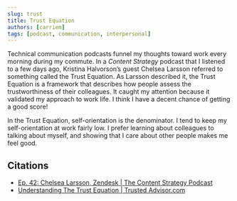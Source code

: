 ```yaml
---
slug: trust
title: Trust Equation
authors: [carriem]
tags: [podcast, communication, interpersonal]
---
```


Technical communication podcasts funnel my thoughts toward work every morning during my commute. In a *Content Strategy* podcast that I listened to a few days ago, Kristina Halvorson’s guest Chelsea Larsson referred to something called the Trust Equation. As Larsson described it, the Trust Equation is a framework that describes how people assess the trustworthiness of their colleagues. It caught my attention because it validated my approach to work life. I think I have a decent chance of getting a good score!

In the Trust Equation, self-orientation is the denominator. I tend to keep my self-orientation at work fairly low. I prefer learning about colleagues to talking about myself, and showing that I care about other people  makes me feel good.

## Citations

* [Ep. 42: Chelsea Larsson, Zendesk | The Content Strategy Podcast](https://www.contentstrategy.com/episodes/episode-42-chelsea-larsson-zendesk-tactics-to-advocate-for-content-design)
* [Understanding The Trust Equation | Trusted Advisor.com](https://trustedadvisor.com/why-trust-matters/understanding-trust/understanding-the-trust-equation)
